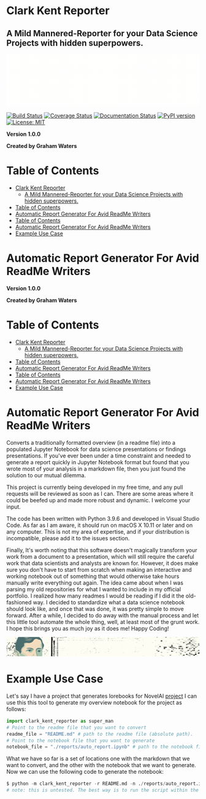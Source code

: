 # Clark Kent Reporter
## A Mild Mannered-Reporter for your Data Science Projects with hidden superpowers.

![header](images/header.gif)

[![Build Status](https://travis-ci.org/Clark-Kent-Multitool/Clark-Kent-Multitool.svg?branch=master)](https://travis-ci.org/Clark-Kent-Multitool/Clark-Kent-Multitool)
[![Coverage Status](https://coveralls.io/repos/github/Clark-Kent-Multitool/Clark-Kent-Multitool/badge.svg?branch=master)](https://coveralls.io/github/Clark-Kent-Multitool/Clark-Kent-Multitool?branch=master)
[![Documentation Status](https://readthedocs.org/projects/clark-kent-multitool/badge/?version=latest)](https://clark-kent-multitool.readthedocs.io/en/latest/?badge=latest)
[![PyPI version](https://badge.fury.io/py/Clark-Kent-Multitool.svg)](https://badge.fury.io/py/Clark-Kent-Multitool)
[![License: MIT](https://img.shields.io/badge/License-MIT-yellow.svg)](https://opensource.org/licenses/MIT)

**Version 1.0.0**

**Created by Graham Waters**

# Table of Contents

- [Clark Kent Reporter](#clark-kent-reporter)
  - [A Mild Mannered-Reporter for your Data Science Projects with hidden superpowers.](#a-mild-mannered-reporter-for-your-data-science-projects-with-hidden-superpowers)
- [Table of Contents](#table-of-contents)
- [Automatic Report Generator For Avid ReadMe Writers](#automatic-report-generator-for-avid-readme-writers)
- [Table of Contents](#table-of-contents-1)
- [Automatic Report Generator For Avid ReadMe Writers](#automatic-report-generator-for-avid-readme-writers-1)
- [Example Use Case](#example-use-case)


# Automatic Report Generator For Avid ReadMe Writers
**Version 1.0.0**

**Created by Graham Waters**


# Table of Contents

- [Clark Kent Reporter](#clark-kent-reporter)
  - [A Mild Mannered-Reporter for your Data Science Projects with hidden superpowers.](#a-mild-mannered-reporter-for-your-data-science-projects-with-hidden-superpowers)
- [Table of Contents](#table-of-contents)
- [Automatic Report Generator For Avid ReadMe Writers](#automatic-report-generator-for-avid-readme-writers)
- [Table of Contents](#table-of-contents-1)
- [Automatic Report Generator For Avid ReadMe Writers](#automatic-report-generator-for-avid-readme-writers-1)
- [Example Use Case](#example-use-case)


# Automatic Report Generator For Avid ReadMe Writers

Converts a traditionally formatted overview (in a readme file) into a populated Jupyter Notebook for data science presentations or findings presentations. If you've ever been under a time constraint and needed to generate a report quickly in Jupyter Notebook format but found that you wrote most of your analysis in a markdown file, then you just found the solution to our mutual dilemma.

This project is currently being developed in my free time, and any pull requests will be reviewed as soon as I can. There are some areas where it could be beefed up and made more robust and dynamic. I welcome your input.

The code has been written with Python 3.9.6 and developed in Visual Studio Code. As far as I am aware, it should run on macOS X 10.11 or later and on any computer. This is not my area of expertise, and if your distribution is incompatible, please add it to the issues section.

Finally, It's worth noting that this software doesn't magically transform your work from a document to a presentation, which will still require the careful work that data scientists and analysts are known for. However, it does make sure you don't have to start from scratch when making an interactive and working notebook out of something that would otherwise take hours manually write everything out again. The idea came about when I was parsing my old repositories for what I wanted to include in my official portfolio. I realized how many readmes I would be reading if I did it the old-fashioned way. I decided to standardize what a data science notebook should look like, and once that was done, it was pretty simple to move forward. After a while, I decided to do away with the manual process and let this little tool automate the whole thing, well, at least most of the grunt work.
I hope this brings you as much joy as it does me!
Happy Coding!

![separator](images/sep_1.gif)
# Example Use Case
Let's say I have a project that generates lorebooks for NovelAI [project](https://github.com/grahamwaters/lorebook_generator_for_novelai)
I can use this this tool to generate my overview notebook for the project as follows:

```python
import clark_kent_reporter as super_man
# Point to the readme file that you want to convert
readme_file = "README.md" # path to the readme file (absolute path).
# Point to the notebook file that you want to generate
notebook_file = "./reports/auto_report.ipynb" # path to the notebook file (relative path).
```

What we have so far is a set of locations one with the markdown that we want to convert, and the other with the notebook that we want to generate. Now we can use the following code to generate the notebook:

```python
$ python -m clark_kent_reporter -r README.md -n ./reports/auto_report.ipynb
# note: this is untested. The best way is to run the script within the cloned repository.
```

